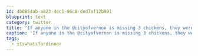```yaml
---
id: 4b0854ab-a823-4ec1-96c8-ded7af12b991
blueprint: text
category: twitter
title: 'If anyone in the @cityofvernon is missing 3 chickens, they were last spotted at 15th Ave and 25th St #itswhatsfordinner'
caption: 'If anyone in the @cityofvernon is missing 3 chickens, they were last spotted at 15th Ave and 25th St <span class="hashtag hashtag_local">#<a href="http://tweettemp.darylchymko.ca/?tag=itswhatsfordinner">itswhatsfordinner</a>'
tags:
  - itswhatsfordinner
---
```

